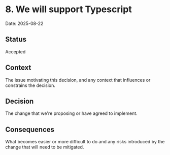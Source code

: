 # 8. We will support Typescript

Date: 2025-08-22

## Status

Accepted

## Context
The issue motivating this decision, and any context that influences or constrains the decision.

## Decision
The change that we're proposing or have agreed to implement.

## Consequences
What becomes easier or more difficult to do and any risks introduced by the change that will need to be mitigated.
